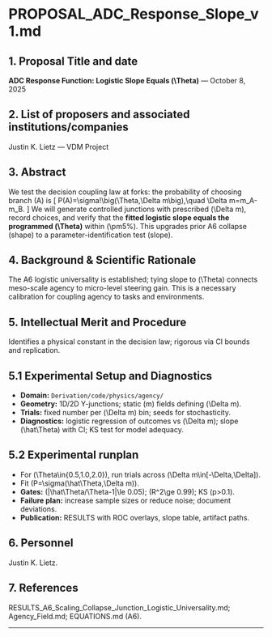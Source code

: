 # PROPOSAL_ADC_Response_Slope_v1.md

## 1. Proposal Title and date

**ADC Response Function: Logistic Slope Equals (\Theta)** — October 8, 2025

## 2. List of proposers and associated institutions/companies

Justin K. Lietz — VDM Project

## 3. Abstract

We test the decision coupling law at forks: the probability of choosing branch (A) is
[
P(A)=\sigma!\big(\Theta,\Delta m\big),\quad \Delta m=m_A-m_B.
]
We will generate controlled junctions with prescribed (\Delta m), record choices, and verify that the **fitted logistic slope equals the programmed (\Theta)** within (\pm5%). This upgrades prior A6 collapse (shape) to a parameter-identification test (slope).

## 4. Background & Scientific Rationale

The A6 logistic universality is established; tying slope to (\Theta) connects meso-scale agency to micro-level steering gain. This is a necessary calibration for coupling agency to tasks and environments.

## 5. Intellectual Merit and Procedure

Identifies a physical constant in the decision law; rigorous via CI bounds and replication.

## 5.1 Experimental Setup and Diagnostics

* **Domain:** `Derivation/code/physics/agency/`
* **Geometry:** 1D/2D Y-junctions; static (m) fields defining (\Delta m).
* **Trials:** fixed number per (\Delta m) bin; seeds for stochasticity.
* **Diagnostics:** logistic regression of outcomes vs (\Delta m); slope (\hat\Theta) with CI; KS test for model adequacy.

## 5.2 Experimental runplan

* For (\Theta\in{0.5,1.0,2.0}), run trials across (\Delta m\in[-\Delta,\Delta]).
* Fit (P=\sigma(\hat\Theta,\Delta m)).
* **Gates:** (|\hat\Theta/\Theta-1|\le 0.05); (R^2\ge 0.99); KS (p>0.1).
* **Failure plan:** increase sample sizes or reduce noise; document deviations.
* **Publication:** RESULTS with ROC overlays, slope table, artifact paths.

## 6. Personnel

Justin K. Lietz.

## 7. References

RESULTS_A6_Scaling_Collapse_Junction_Logistic_Universality.md; Agency_Field.md; EQUATIONS.md (A6).

---
